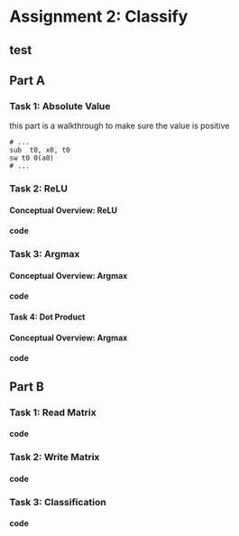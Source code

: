 # Assignment 2: Classify
## test 
## Part A      
### Task 1: Absolute Value 
this part is a walkthrough to make sure the value is positive
``` =
# ...
sub  t0, x0, t0
sw t0 0(a0)
# ...
```


### Task 2: ReLU        
#### Conceptual Overview: ReLU         
#### code   


### Task 3: Argmax         
#### Conceptual Overview: Argmax       
#### code  



#### Task 4: Dot Product
#### Conceptual Overview: Argmax       
#### code  


## Part B
### Task 1: Read Matrix
#### code 

### Task 2: Write Matrix
#### code 

### Task 3: Classification
#### code 
